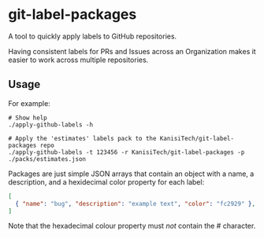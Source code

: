 # git-label-packages

A tool to quickly apply labels to GitHub repositories.

Having consistent labels for PRs and Issues across an Organization makes it
easier to work across multiple repositories.

## Usage

For example:
```
# Show help
./apply-github-labels -h

# Apply the 'estimates' labels pack to the KanisiTech/git-label-packages repo
./apply-github-labels -t 123456 -r KanisiTech/git-label-packages -p ./packs/estimates.json
```

Packages are just simple JSON arrays that contain an object with a name, a
description, and a hexidecimal color property for each label:

```json
[
  { "name": "bug", "description": "example text", "color": "fc2929" },
]
```

Note that the hexadecimal colour property must _not_ contain the # character.
